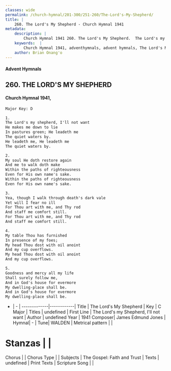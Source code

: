 ```yaml
---
classes: wide
permalink: /church-hymnal/201-300/251-260/The-Lord's-My-Shepherd/
title: |
    260. The Lord's My Shepherd - Church Hymnal 1941
metadata:
    description: |
        Church Hymnal 1941 260. The Lord's My Shepherd.  The Lord's my shepherd, I'll not want He makes me down to lie In pastures green; He leadeth me The quiet waters by. He leadeth me, He leadeth me The quiet waters by.  
    keywords:  |
        Church Hymnal 1941, adventhymnals, advent hymnals, The Lord's My Shepherd, The Lord's my Shepherd, I'll not want. 
    author: Brian Onang'o
---
```


#### Advent Hymnals
## 260. THE LORD'S MY SHEPHERD
####  Church Hymnal 1941,

```txt
Major Key: D

1.
The Lord's my shepherd, I'll not want
He makes me down to lie
In pastures green; He leadeth me
The quiet waters by.
He leadeth me, He leadeth me
The quiet waters by.

2.
My soul He doth restore again
And me to walk doth make
Within the paths of righteousness
Even for His own name's sake.
Within the paths of righteousness
Even for His own name's sake.

3.
Yea, though I walk through death's dark vale
Yet will I fear no ill
For Thou art with me, and Thy rod
And staff me comfort still.
For Thou art with me, and Thy rod
And staff me comfort still.

4.
My table Thou has furnished
In presence of my foes;
My head Thou dost with oil anoint
And my cup overflows.
My head Thou dost with oil anoint
And my cup overflows.

5.
Goodness and mercy all my life
Shall surely follow me,
And in God's house for evermore
My dwelling-place shall be.
And in God's house for evermore
My dwelling-place shall be.


```

- |   -  |
-------------|------------|
Title | The Lord's My Shepherd |
Key | C Major |
Titles | undefined |
First Line | The Lord's my Shepherd, I'll not want |
Author | undefined
Year | 1941
Composer| James Edmund Jones |
Hymnal|  - |
Tune| WALDEN |
Metrical pattern | |
# Stanzas |  |
Chorus |  |
Chorus Type |  |
Subjects | The Gospel: Faith and Trust |
Texts | undefined |
Print Texts | 
Scripture Song |  |
    
